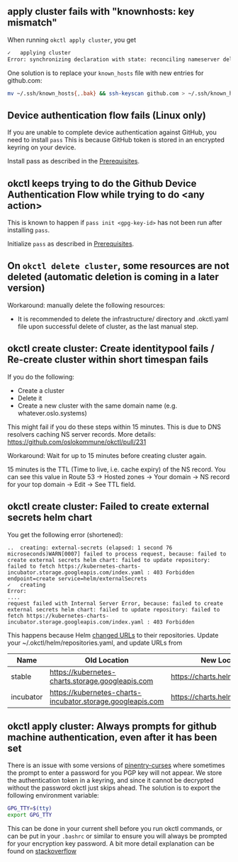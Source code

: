## apply cluster fails with "knownhosts: key mismatch"

When running `okctl apply cluster`, you get

```bash
✓   applying cluster
Error: synchronizing declaration with state: reconciling nameserver delegation: initiating dns zone delegation: staging repository: cloning repository: ssh: handshake failed: knownhosts: key mismatch
```

One solution is to replace your `known_hosts` file with new entries for github.com:

```bash
mv ~/.ssh/known_hosts{,.bak} && ssh-keyscan github.com > ~/.ssh/known_hosts
```

## Device authentication flow fails (Linux only)

If you are unable to complete device authentication against GitHub, you need to install `pass`
This is because GitHub token is stored in an encrypted keyring on your device.

Install pass as described in the [Prerequisites](../../getting-started/prerequisites/#pass-linux-only).

## okctl keeps trying to do the Github Device Authentication Flow while trying to do \<any action\>

This is known to happen if `pass init <gpg-key-id>` has not been run after installing `pass`.

Initialize `pass` as described in [Prerequisites](../../getting-started/prerequisites/#initialize-pass).

## On `okctl delete cluster`, some resources are not deleted (automatic deletion is coming in a later version)

Workaround: manually delete the following resources:

* It is recommended to delete the infrastructure/<env> directory and .okctl.yaml file upon successful delete of cluster, as the last manual step.

## okctl create cluster: Create identitypool fails / Re-create cluster within short timespan fails

If you do the following:

* Create a cluster
* Delete it
* Create a new cluster with the same domain name (e.g. whatever.oslo.systems)

This might fail if you do these steps within 15 minutes. This is due to DNS resolvers caching NS server records.
More details: https://github.com/oslokommune/okctl/pull/231

Workaround: Wait for up to 15 minutes before creating cluster again.

15 minutes is the TTL (Time to live, i.e. cache expiry) of the NS record. You can see this value in
Route 53 -> Hosted zones -> Your domain -> NS record for your top domain -> Edit -> See TTL field.

## okctl create cluster: Failed to create external secrets helm chart

You get the following error (shortened):

```
..  creating: external-secrets (elapsed: 1 second 76 microseconds)WARN[0007] failed to process request, because: failed to create external secrets helm chart: failed to update repository: failed to fetch https://kubernetes-charts-incubator.storage.googleapis.com/index.yaml : 403 Forbidden  endpoint=create service=helm/externalSecrets
✓   creating
Error:
....
request failed with Internal Server Error, because: failed to create external secrets helm chart: failed to update repository: failed to fetch https://kubernetes-charts-incubator.storage.googleapis.com/index.yaml : 403 Forbidden
```

This happens because Helm
[changed URLs](https://helm.sh/blog/new-location-stable-incubator-charts/#:~:text=The%20new%20location%20for%20the,use%20before%20November%2013%2C%202020.)
to their repositories. Update your ~/.okctl/helm/repositories.yaml, and update URLs from

| Name     | Old Location                                               | New Location                     |
| -------- | ---------------------------------------------------------- | -------------------------------- |
stable	   | https://kubernetes-charts.storage.googleapis.com           | https://charts.helm.sh/stable    |
incubator  | https://kubernetes-charts-incubator.storage.googleapis.com | https://charts.helm.sh/incubator |

## okctl apply cluster: Always prompts for github machine authentication, even after it has been set

There is an issue with some versions of [pinentry-curses](https://manpages.debian.org/testing/pinentry-curses/pinentry-curses.1.en.html) where sometimes the prompt
to enter a password for you PGP key will not appear. We store the authentication token in a keyring, and since it cannot be decrypted without the password okctl
just skips ahead. The solution is to export the following environment variable:

```bash
GPG_TTY=$(tty)
export GPG_TTY
```

This can be done in your current shell before you run okctl commands, or can be put in your `.bashrc` or similar to ensure you will always be prompted for your
encryption key password. A bit more detail explanation can be found on [stackoverflow](https://stackoverflow.com/questions/17769831/how-to-make-gpg-prompt-for-passphrase-on-cli)